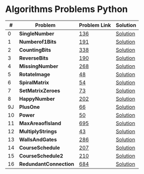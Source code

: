 # Algorithms Problems Python

| #   | Problem                     | Problem Link                                             | Solution                                                                              |
| --- | --------------------------- | -------------------------------------------------------- | ------------------------------------------------------------------------------------- |
| 0   | <b>SingleNumber</b> <br>    | [136](https://leetcode.com/problems/single-number/)      | [Solution](https://github.com/kj-grogu/COEN-279-DAA/blob/main/src/SingleNumber.py)    |
| 1   | <b>Numberof1Bits</b> <br>   | [191](https://leetcode.com/problems/number-of-1-bits/)   | [Solution](https://github.com/kj-grogu/COEN-279-DAA/blob/main/src/Numberof1Bits.py)   |
| 2   | <b>CountingBits</b> <br>    | [338](https://leetcode.com/problems/number-of-1-bits/)   | [Solution](https://github.com/kj-grogu/COEN-279-DAA/blob/main/src/CountingBits.py)    |
| 3   | <b>ReverseBits</b> <br>     | [190](https://leetcode.com/problems/reverse-bits/)       | [Solution](https://github.com/kj-grogu/COEN-279-DAA/blob/main/src/ReverseBits.py)     |
| 4   | <b>MissingNumber</b> <br>   | [268](https://leetcode.com/problems/missing-number/)     | [Solution](https://github.com/kj-grogu/COEN-279-DAA/blob/main/src/MissingNumber.py)   |
| 5   | <b>RotateImage</b> <br>     | [48](https://leetcode.com/problems/rotate-image/)        | [Solution](https://github.com/kj-grogu/COEN-279-DAA/blob/main/src/RotateImage.py)     |
| 6   | <b>SpiralMatrix</b> <br>    | [54](https://leetcode.com/problems/spiral-matrix/)       | [Solution](https://github.com/kj-grogu/COEN-279-DAA/blob/main/src/SpiralMatrix.py)    |
| 7   | <b>SetMatrixZeroes</b> <br> | [73](https://leetcode.com/problems/set-matrix-zeroes/)   | [Solution](https://github.com/kj-grogu/COEN-279-DAA/blob/main/src/SetMatrixZeroes.py) |
| 8   | <b>HappyNumber</b> <br>     | [202](https://leetcode.com/problems/happy-number/)       | [Solution](https://github.com/kj-grogu/COEN-279-DAA/blob/main/src/HappyNumber.py)     |
| 9J  | <b>PlusOne</b> <br>         | [66](https://leetcode.com/problems/plus-one/)            | [Solution](https://github.com/kj-grogu/COEN-279-DAA/blob/main/src/PlusOne.py)         |
| 10  | <b>Power</b> <br>           | [50](https://leetcode.com/problems/powx-n/)              | [Solution](https://github.com/kj-grogu/COEN-279-DAA/blob/main/src/Power.py)           |
| 11  | <b>MaxAreaofIsland</b> <br> | [695](https://leetcode.com/problems/max-area-of-island/) | [Solution](https://github.com/kj-grogu/COEN-279-DAA/blob/main/src/MaxAreaofIsland.py) |
| 12  | <b>MultiplyStrings</b> <br> | [43](https://leetcode.com/problems/multiply-strings/)    | [Solution](https://github.com/kj-grogu/COEN-279-DAA/blob/main/src/MultiplyStrings.py) |
| 13  | <b>WallsAndGates</b> <br> | [286](https://leetcode.com/problems/walls-and-gates/)    | [Solution](https://github.com/kj-grogu/COEN-279-DAA/blob/main/src/WallsAndGates.py) |
| 14  | <b>CourseSchedule</b> <br> | [207](https://leetcode.com/problems/course-schedule/)    | [Solution](https://github.com/kj-grogu/COEN-279-DAA/blob/main/src/CourseSchedule.py) |
| 15  | <b>CourseSchedule2</b> <br> | [210](https://leetcode.com/problems/course-schedule-ii/)    | [Solution](https://github.com/kj-grogu/COEN-279-DAA/blob/main/src/CourseSchedule2.py) |
| 16  | <b>RedundantConnection</b> <br> | [684](https://leetcode.com/problems/redundant-connection/)    | [Solution](https://github.com/kj-grogu/COEN-279-DAA/blob/main/src/RedundantConnection.py) |
